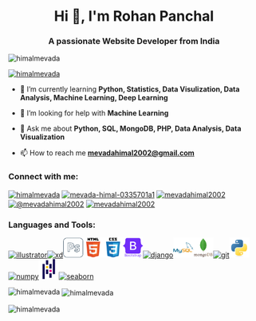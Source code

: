 <h1 align="center">Hi 👋, I'm Rohan Panchal</h1>
<h3 align="center">A passionate Website Developer from India</h3>

<p align="left"> <img src="https://komarev.com/ghpvc/?username=himalmevada&label=Profile%20views&color=0e75b6&style=flat" alt="himalmevada" /> </p>

<p align="left"> <a href="https://github.com/ryo-ma/github-profile-trophy"><img src="https://github-profile-trophy.vercel.app/?username=himalmevada" alt="himalmevada" /></a> </p>

- 🌱 I’m currently learning **Python, Statistics, Data Visulization, Data Analysis, Machine Learning, Deep Learning**

- 🤝 I’m looking for help with **Machine Learning**

- 💬 Ask me about **Python, SQL, MongoDB, PHP, Data Analysis, Data Visualization**

- 📫 How to reach me **mevadahimal2002@gmail.com**

<h3 align="left">Connect with me:</h3>
<p align="left">
<a href="https://codepen.io/himalmevada" target="blank"><img align="center" src="https://raw.githubusercontent.com/rahuldkjain/github-profile-readme-generator/master/src/images/icons/Social/codepen.svg" alt="himalmevada" height="30" width="40" /></a>
<a href="https://linkedin.com/in/mevada-himal-0335701a1" target="blank"><img align="center" src="https://raw.githubusercontent.com/rahuldkjain/github-profile-readme-generator/master/src/images/icons/Social/linked-in-alt.svg" alt="mevada-himal-0335701a1" height="30" width="40" /></a>
<a href="https://www.hackerrank.com/mevadahimal2002" target="blank"><img align="center" src="https://raw.githubusercontent.com/rahuldkjain/github-profile-readme-generator/master/src/images/icons/Social/hackerrank.svg" alt="mevadahimal2002" height="30" width="40" /></a>
<a href="https://www.hackerearth.com/@mevadahimal2002" target="blank"><img align="center" src="https://raw.githubusercontent.com/rahuldkjain/github-profile-readme-generator/master/src/images/icons/Social/hackerearth.svg" alt="@mevadahimal2002" height="30" width="40" /></a>
<a href="https://auth.geeksforgeeks.org/user/mevadahimal2002" target="blank"><img align="center" src="https://raw.githubusercontent.com/rahuldkjain/github-profile-readme-generator/master/src/images/icons/Social/geeks-for-geeks.svg" alt="mevadahimal2002" height="30" width="40" /></a>
</p>

<h3 align="left">Languages and Tools:</h3><p align="left"><a href="https://www.adobe.com/in/products/illustrator.html" target="_blank" rel="noreferrer"><img src="https://www.vectorlogo.zone/logos/adobe_illustrator/adobe_illustrator-icon.svg" alt="illustrator" width="40" height="40"></a><a href="https://www.adobe.com/products/xd.html" target="_blank" rel="noreferrer"><img src="https://cdn.worldvectorlogo.com/logos/adobe-xd.svg" alt="xd" width="40" height="40"></a><a href="https://www.photoshop.com/en" target="_blank" rel="noreferrer"><img src="https://raw.githubusercontent.com/devicons/devicon/master/icons/photoshop/photoshop-line.svg" alt="photoshop" width="40" height="40"></a><a href="https://www.w3.org/html/" target="_blank" rel="noreferrer"><img src="https://raw.githubusercontent.com/devicons/devicon/master/icons/html5/html5-original-wordmark.svg" alt="html5" width="40" height="40"></a><a href="https://www.w3schools.com/css/" target="_blank" rel="noreferrer"><img src="https://raw.githubusercontent.com/devicons/devicon/master/icons/css3/css3-original-wordmark.svg" alt="css3" width="40" height="40"></a><a href="https://getbootstrap.com" target="_blank" rel="noreferrer"><img src="https://raw.githubusercontent.com/devicons/devicon/master/icons/bootstrap/bootstrap-plain-wordmark.svg" alt="bootstrap" width="40" height="40"></a><a href="https://www.djangoproject.com/" target="_blank" rel="noreferrer"><img src="https://cdn.worldvectorlogo.com/logos/django.svg" alt="django" width="40" height="40"></a><a href="https://www.mysql.com/" target="_blank" rel="noreferrer"><img src="https://raw.githubusercontent.com/devicons/devicon/master/icons/mysql/mysql-original-wordmark.svg" alt="mysql" width="40" height="40"></a><a href="https://www.mongodb.com/" target="_blank" rel="noreferrer"><img src="https://raw.githubusercontent.com/devicons/devicon/master/icons/mongodb/mongodb-original-wordmark.svg" alt="mongodb" width="40" height="40"></a><a href="https://git-scm.com/" target="_blank" rel="noreferrer"><img src="https://www.vectorlogo.zone/logos/git-scm/git-scm-icon.svg" alt="git" width="40" height="40"></a><a href="https://www.python.org" target="_blank" rel="noreferrer"><img src="https://raw.githubusercontent.com/devicons/devicon/master/icons/python/python-original.svg" alt="python" width="40" height="40"></a><a href="https://numpy.org/" target="_blank" rel="noreferrer"><img src="https://numpy.org/images/logo.svg" alt="numpy" width="40" height="40"></a><a href="https://pandas.pydata.org/" target="_blank" rel="noreferrer"><img src="https://raw.githubusercontent.com/devicons/devicon/2ae2a900d2f041da66e950e4d48052658d850630/icons/pandas/pandas-original.svg" alt="pandas" width="40" height="40"></a><a href="https://seaborn.pydata.org/" target="_blank" rel="noreferrer"><img src="https://seaborn.pydata.org/_images/logo-mark-lightbg.svg" alt="seaborn" width="40" height="40"></a></p>

<p><img align="left" src="https://github-readme-stats.vercel.app/api/top-langs?username=himalmevada&show_icons=true&locale=en&layout=compact" alt="himalmevada" /></p>

<p>&nbsp;<img align="center" src="https://github-readme-stats.vercel.app/api?username=himalmevada&show_icons=true&locale=en" alt="himalmevada" /></p>

<p><img align="center" src="https://github-readme-streak-stats.herokuapp.com/?user=himalmevada&" alt="himalmevada" /></p>
